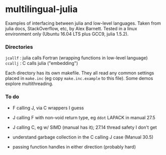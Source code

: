 # multilingual-julia

Examples of interfacing between julia and low-level languages.
Taken from julia docs, StackOverflow, etc, by Alex Barnett.
Tested in a linux environment only (Ubuntu 16.04 LTS plus GCC9, julia 1.5.2).

### Directories

`jcallf` : julia calls Fortran (wrapping functions in low-level language)  
`ccallj` : C calls julia ("embedding")  

Each directory has its own makefile. They all read any common settings placed in
 `make.inc` (eg copy `make.inc.example` to this file). Some demos explore multithreading.

### To do

* F calling J, via C wrappers I guess

* J calling F with non-void return type, eg `ddot` LAPACK in manual 27.5

* J calling C, eg w/ SIMD (manual has it); 27.14 thread safety I don't get

* understand garbage collection in the C calling J case (Manual 30.5)

* passing function handles in either direction (probably hard)

